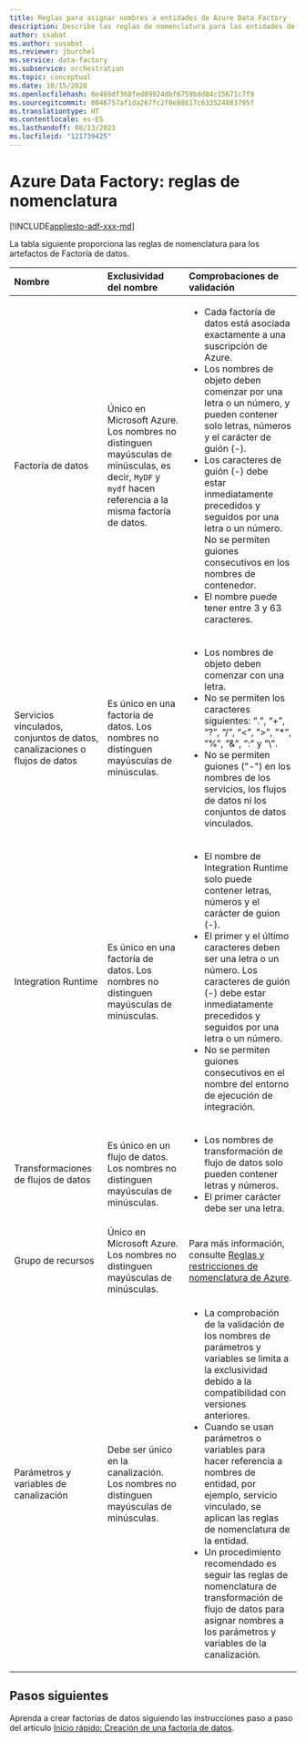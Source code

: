 ```yaml
---
title: Reglas para asignar nombres a entidades de Azure Data Factory
description: Describe las reglas de nomenclatura para las entidades de Factoría de datos.
author: ssabat
ms.author: susabat
ms.reviewer: jburchel
ms.service: data-factory
ms.subservice: orchestration
ms.topic: conceptual
ms.date: 10/15/2020
ms.openlocfilehash: 0e469df360fed09924dbf6759bdd84c15671c7f9
ms.sourcegitcommit: 0046757af1da267fc2f0e88617c633524883795f
ms.translationtype: HT
ms.contentlocale: es-ES
ms.lasthandoff: 08/13/2021
ms.locfileid: "121739425"
---
```

# <a name="azure-data-factory---naming-rules"></a>Azure Data Factory: reglas de nomenclatura

[!INCLUDE[appliesto-adf-xxx-md](includes/appliesto-adf-xxx-md.md)]

La tabla siguiente proporciona las reglas de nomenclatura para los artefactos de Factoría de datos.

| Nombre | Exclusividad del nombre | Comprobaciones de validación |
|:--- |:--- |:--- |
| Factoría de datos | Único en Microsoft Azure. Los nombres no distinguen mayúsculas de minúsculas, es decir, `MyDF` y `mydf` hacen referencia a la misma factoría de datos. |<ul><li>Cada factoría de datos está asociada exactamente a una suscripción de Azure.</li><li>Los nombres de objeto deben comenzar por una letra o un número, y pueden contener solo letras, números y el carácter de guión (-).</li><li>Los caracteres de guión (-) debe estar inmediatamente precedidos y seguidos por una letra o un número. No se permiten guiones consecutivos en los nombres de contenedor.</li><li>El nombre puede tener entre 3 y 63 caracteres.</li></ul> |
| Servicios vinculados, conjuntos de datos, canalizaciones o flujos de datos | Es único en una factoría de datos. Los nombres no distinguen mayúsculas de minúsculas. |<ul><li>Los nombres de objeto deben comenzar con una letra.</li><li>No se permiten los caracteres siguientes: “.”, “+”, “?”, “/”, “<”, ”>”, ”*”, ”%”, ”&”, ”:” y ”\\”.</li><li>No se permiten guiones ("-") en los nombres de los servicios, los flujos de datos ni los conjuntos de datos vinculados.</li></ul>  |
| Integration Runtime |Es único en una factoría de datos. Los nombres no distinguen mayúsculas de minúsculas. |<ul><li>El nombre de Integration Runtime solo puede contener letras, números y el carácter de guion (-).</li><li>El primer y el último caracteres deben ser una letra o un número. Los caracteres de guión (-) debe estar inmediatamente precedidos y seguidos por una letra o un número.</li><li>No se permiten guiones consecutivos en el nombre del entorno de ejecución de integración. </li></ul> |
| Transformaciones de flujos de datos | Es único en un flujo de datos. Los nombres no distinguen mayúsculas de minúsculas. | <ul><li>Los nombres de transformación de flujo de datos solo pueden contener letras y números.</li><li>El primer carácter debe ser una letra. </li></ul> |
| Grupo de recursos |Único en Microsoft Azure. Los nombres no distinguen mayúsculas de minúsculas. | Para más información, consulte [Reglas y restricciones de nomenclatura de Azure](/azure/cloud-adoption-framework/ready/azure-best-practices/naming-and-tagging#resource-naming). |
| Parámetros y variables de canalización  |Debe ser único en la canalización. Los nombres no distinguen mayúsculas de minúsculas. | <ul><li>La comprobación de la validación de los nombres de parámetros y variables se limita a la exclusividad debido a la compatibilidad con versiones anteriores.</li><li>Cuando se usan parámetros o variables para hacer referencia a nombres de entidad, por ejemplo, servicio vinculado, se aplican las reglas de nomenclatura de la entidad.</li><li>Un procedimiento recomendado es seguir las reglas de nomenclatura de transformación de flujo de datos para asignar nombres a los parámetros y variables de la canalización.</li></ul> |

## <a name="next-steps"></a>Pasos siguientes

Aprenda a crear factorías de datos siguiendo las instrucciones paso a paso del artículo [Inicio rápido: Creación de una factoría de datos](quickstart-create-data-factory-powershell.md). 
